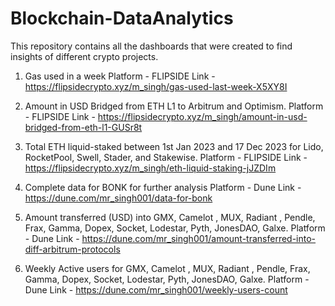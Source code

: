 # Blockchain-DataAnalytics

This repository contains all the dashboards that were created to find insights of different crypto projects.

1. Gas used in a week
   Platform - FLIPSIDE 
   Link - https://flipsidecrypto.xyz/m_singh/gas-used-last-week-X5XY8I
   
2. Amount in USD Bridged from ETH L1 to Arbitrum and Optimism.
   Platform - FLIPSIDE
   Link - https://flipsidecrypto.xyz/m_singh/amount-in-usd-bridged-from-eth-l1-GUSr8t

3. Total ETH liquid-staked between 1st Jan 2023 and 17 Dec 2023 for Lido, RocketPool, Swell, Stader, and Stakewise.
    Platform - FLIPSIDE
    Link - https://flipsidecrypto.xyz/m_singh/eth-liquid-staking-jJZDIm
   
4. Complete data for BONK for further analysis 
   Platform - Dune
   Link - https://dune.com/mr_singh001/data-for-bonk
   
5. Amount transferred (USD) into GMX, Camelot , MUX, Radiant , Pendle, Frax, Gamma, Dopex, Socket, Lodestar, Pyth, JonesDAO, Galxe.
   Platform - Dune 
   Link - https://dune.com/mr_singh001/amount-transferred-into-diff-arbitrum-protocols

6. Weekly Active users for GMX, Camelot , MUX, Radiant , Pendle, Frax, Gamma, Dopex, Socket, Lodestar, Pyth, JonesDAO, Galxe.
   Platform - Dune
   Link - https://dune.com/mr_singh001/weekly-users-count
